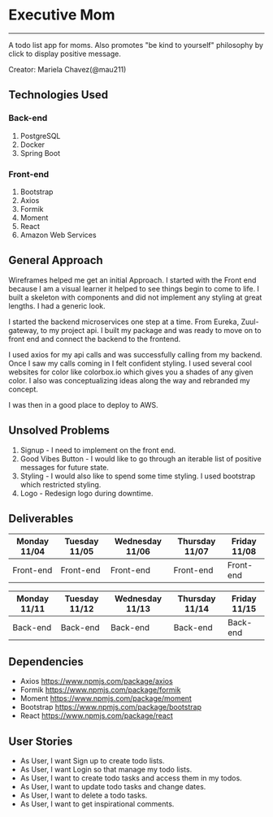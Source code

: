 # Executive Mom
---
A todo list app for moms. Also promotes "be kind to yourself" philosophy by click to display positive message.

Creator:
Mariela Chavez(@mau211)

## Technologies Used

### Back-end
1. PostgreSQL
2. Docker
3. Spring Boot

### Front-end
1. Bootstrap
2. Axios
3. Formik
4. Moment
5. React
6. Amazon Web Services

## General Approach
Wireframes helped me get an initial Approach.
I started with the Front end because I am a visual learner it helped to see things begin to come to life.
I built a skeleton with components and did not implement any styling at great lengths. I had a generic look.

I started the backend microservices one step at a time. From Eureka, Zuul-gateway, to my project api.
I built my package and was ready to move on to front end and connect the backend to the frontend.

I used axios for my api calls and was successfully calling from my backend.
Once I saw my calls coming in I felt confident styling.
I used several cool websites for color like colorbox.io which gives you a shades of any given color.
I also was conceptualizing ideas along the way and rebranded my concept.

I was then in a good place to deploy to AWS.

## Unsolved Problems
1. Signup - I need to implement on the front end.
2. Good Vibes Button - I would like to go through an iterable list of positive messages for future state.
3. Styling - I would also like to spend some time styling. I used bootstrap which restricted styling.
4. Logo - Redesign logo during downtime.

## Deliverables

| Monday 11/04 | Tuesday 11/05 | Wednesday 11/06 | Thursday 11/07 | Friday 11/08 |
|--------------|---------------|-----------------|----------------|--------------|
| Front-end    | Front-end     | Front-end       | Front-end      | Front-end    |

| Monday 11/11 | Tuesday 11/12 | Wednesday 11/13 | Thursday 11/14 | Friday 11/15 |
|--------------|---------------|-----------------|----------------|--------------|
| Back-end     | Back-end      | Back-end        | Back-end       | Back-end     |

## Dependencies
+ Axios
https://www.npmjs.com/package/axios
+ Formik
https://www.npmjs.com/package/formik
+ Moment
https://www.npmjs.com/package/moment
+ Bootstrap
https://www.npmjs.com/package/bootstrap
+ React
https://www.npmjs.com/package/react

## User Stories
* As User, I want Sign up to create todo lists.
* As User, I want Login so that manage my todo lists.
* As User, I want to create todo tasks and access them in my todos.
* As User, I want to update todo tasks and change dates.
* As User, I want to delete a todo tasks.
* As User, I want to get inspirational comments.
